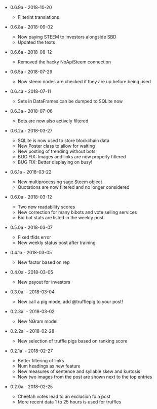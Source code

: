 
- 0.6.9a - 2018-10-20

    * Filterint translations

- 0.6.8a - 2018-09-02

    * Now paying STEEM to investors alongside SBD
    * Updated the texts
    
- 0.6.6a - 2018-08-12
    
    * Removed the hacky NoApiSteem connection

- 0.6.5a - 2018-07-29

    * Now steem nodes are checked if they are up before being used

- 0.6.4a - 2018-07-11

    * Sets in DataFrames can be dumped to SQLite now

- 0.6.3a - 2018-07-06

    * Bots are now also actively filtered

- 0.6.2a - 2018-03-27

    * SQLite is now used to store blockchain data
    * New Poster class to allow for waiting
    * New posting of trending without bots
    * BUG FIX: Images and links are now properly fitlered
    * BUG FIX: Better displaying on busy!

- 0.6.1a - 2018-03-22

    * New multiprocessing sage Steem object
    * Quotations are now filtered and no longer considered

- 0.6.0a - 2018-03-12

    * Two new readability scores
    * New correction for many bibots and vote selling services
    * Bid bot stats are listed in the weekly post

- 0.5.0a - 2018-03-07

    * Fixed tfids error
    * New weekly status post after training

- 0.4.1a - 2018-03-05

    * New factor based on rep

- 0.4.0a - 2018-03-05

    * New payout for investors

- 0.3.0a` - 2018-03-04

    * New call a pig mode, add @trufflepig to your post!

- 0.2.3a` - 2018-03-02

    * New NGram model

- 0.2.2a` - 2018-02-28

    * New selection of truffle pigs based on ranking score

- 0.2.1a` - 2018-02-27

    * Better filtering of links
    * Num headings as new feature
    * New measures of sentence and syllable skew and kurtosis
    * Now two images from the post are shown next to the top entries

- 0.2.0a - 2018-02-25

    * Cheetah votes lead to an exclusion fo a post
    * More recent data 1 to 25 hours is used for truffles